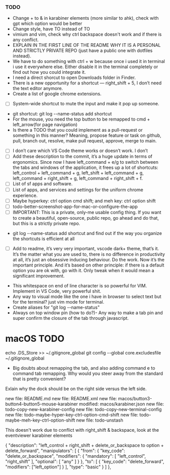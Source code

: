 
### TODO
- Change + to & in karabiner elements (more similar to ahk), check with gpt which option would be better
- Change style, have TO instead of TO
- vimium and vim, check why ctrl backspace doesn't work and if there is any conflict.
- EXPLAIN IN THE FIRST LINE OF THE README WHY IT IS A PERSONAL AND STRICTLY PRIVATE REPO (just have a public one with dotfiles instead).
- We have to do something with ctrl + w because once i used it in terminal i use it everywhere else. Either disable it in the terminal completely or find out how you could integrate it.
- I need a direct shorcut to open Downloads folder in Finder.
- There is a new opportunity for a shortcut — right_shift + 5, I don’t need the text editor anymore.
- Create a list of google chrome extensions.
- [ ]  System-wide shortcut to mute the input and make it pop up someone.
- git shortcut: git log --name-status add shortcut
- For the mouse, you need the top button to be remapped to cmd + left_arrow(for page navigation)
- Is there a TODO that you could implement as a pull-request or something in this manner? Meaning, propose feature or task on github, pull, branch out, resolve, make pull request, approve, merge to main.
- [ ]  I don’t care which VS Code theme works or doesn’t work. I don’t
- [ ]  Add these description to the commit, it’s a huge update in terms of ergonomics. Since now I have left_command + e/g to switch between the tabs and windows of the application, it frees up a lot of shortcuts: left_control + left_command + g, left_shift + left_command + g, left_command + right_shift + g, left_command + right_shift + f.
- [ ]  List of sf apps and software.
- [ ]  List of apps, and services and settings for the uniform chrome experience.
- [ ]  Maybe hyperkey: ctrl option cmd shift; and meh key: ctrl option shift
- [ ]  todo-better-screenshot-app-for-mac-or-configure-the-app
- [ ]  IMPORTANT: This is a private, only-me usable config thing. If you want to create a beautiful, open-source, public repo, go ahead and do that, but this is a strictly private repo.
- git log --name-status add shortcut and find out if the way you organize the shortcuts is efficient at all
- [ ]  Add to readme, it’s very very important, vscode dark+ theme, that’s it. It’s the matter what you are used to, there is no difference in productivity at all, it’s just an obsessive inducing behaviour. Do the work. Now it’s the important principle. And it’s based on other principle: if there is a default option you are ok with, go with it. Only tweak when it would mean a significant improvement.
- This whitespace on end of line character is so powerful for VIM. Implement in VS Code, very powerful shit.
- Any way to visual mode like the one i have in browser to select text but for the terminal? just vim mode for terminal.
- Create aliases for "git log --name-status"
- Always on top window pin (how to do?)-
Any way to make a tab pin and super confirm the closure of the tab through javascript.

# macOS TODO
echo .DS_Store >> ~/.gitignore_global
git config --global core.excludesfile ~/.gitignore_global

- Big doubts about remapping the tab, and also adding command e to command tab remapping. Why would you steer away from the standard that is pretty convenient?

Exlain why the dock should be on the right side versus the left side.

new file:   README.md
new file:   README.xml
new file:   macos/button3-button4-button5-mouse-karabiner
modified:   macos/karabiner.json
new file:   todo-copy-new-karabiner-config
new file:   todo-copy-new-terminal-config
new file:   todo-maybe-hyper-key-ctrl-option-cmd-shift
new file:   todo-maybe-meh-key-ctrl-option-shift
new file:   todo-unstash

This doesn't work due to conflict with right_shift & backspace, look at the eventviewer karabiner elements

{
                        "description": "left_control + right_shift + delete_or_backspace to option + delete_forward",
                        "manipulators": [
                            {
                                "from": {
                                    "key_code": "delete_or_backspace",
                                    "modifiers": {
                                        "mandatory": [
                                            "left_control",
                                            "right_shift"
                                        ],
                                        "optional": [
                                            "any"
                                        ]
                                    }
                                },
                                "to": [
                                    {
                                        "key_code": "delete_forward",
                                        "modifiers": ["left_option"]
                                    }
                                ],
                                "type": "basic"
                            }
                        ]
                    },
